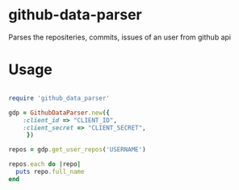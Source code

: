 github-data-parser
==================

Parses the repositeries, commits, issues of an user from github api


Usage
==================

```ruby

require 'github_data_parser'

gdp = GithubDataParser.new({
    :client_id => "CLIENT_ID",
    :client_secret => "CLIENT_SECRET",
     })

repos = gdp.get_user_repos('USERNAME')

repos.each do |repo|
  puts repo.full_name
end

```
